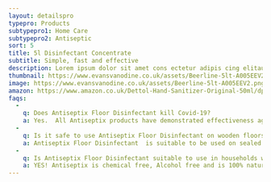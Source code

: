 ```yaml
---
layout: detailspro
typepro: Products
subtypepro1: Home Care
subtypepro2: Antiseptic
sort: 5
title: 5l Disinfectant Concentrate
subtitle: Simple, fast and effective
description: Lorem ipsum dolor sit amet cons ectetur adipis cing elitauris euismod odio tortor non feugiat sem.
thumbnail: https://www.evansvanodine.co.uk/assets/Beerline-5lt-A005EEV2.png
image: https://www.evansvanodine.co.uk/assets/Beerline-5lt-A005EEV2.png
amazon: https://www.amazon.co.uk/Dettol-Hand-Sanitizer-Original-50ml/dp/B08HYQW9GP/ref=sr_1_4?keywords=dettol+instant+hand+sanitizer&qid=1661961971&refinements=p_76%3A419158031&rnid=419157031&rps=1&sprefix=dettol+instant+%2Caps%2C80&sr=8-4
faqs:
  -
    q: Does Antiseptix Floor Disinfectant kill Covid-19? 
    a: Yes.  All Antiseptix products have demonstrated effectiveness against the Covid-19 virus (SARS-CoV-2) when used in accordance with the directions for use. 
  -
    q: Is it safe to use Antiseptix Floor Disinfectant on wooden floors? 
    a: Antiseptix Floor Disinfectant  is suitable to be used on sealed wooden floors, Tiles, Hardwood, Laminated flooring, Concrete and Hard Floors.
  -
    q: Is Antiseptix Floor Disinfectant suitable to use in households with children and pets?
    a: YES! Antiseptix is chemical free, Alcohol free and is 100% natural as well and being non- toxic. Please ensure the product remains out of a child’s reach.
---
```



